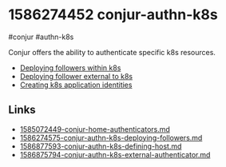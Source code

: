 # 1586274452 conjur-authn-k8s
#conjur #authn-k8s

Conjur offers the ability to authenticate specific k8s resources.
- [Deploying followers within k8s](1586274575-conjur-authn-k8s-deploying-followers.md)
- [Deploying follower external to k8s](1586875794-conjur-authn-k8s-external-authenticator.md)
- [Creating k8s application identities](1586877593-conjur-authn-k8s-defining-host.md)

## Links
- [1585072449-conjur-home-authenticators.md](1585072449-conjur-home-authenticators.md)
- [1586274575-conjur-authn-k8s-deploying-followers.md](1586274575-conjur-authn-k8s-deploying-followers.md)
- [1586877593-conjur-authn-k8s-defining-host.md](1586877593-conjur-authn-k8s-defining-host.md)
- [1586875794-conjur-authn-k8s-external-authenticator.md](1586875794-conjur-authn-k8s-external-authenticator.md)
